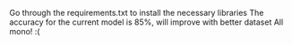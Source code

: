Go through the requirements.txt to install the necessary libraries 
The accuracy for the current model is 85%, will improve with better dataset
All mono! :(
